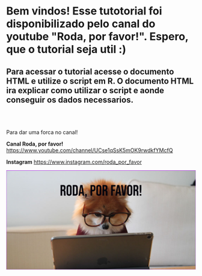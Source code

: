# Bem vindos! Esse tutotorial foi disponibilizado pelo canal do youtube "Roda, por favor!". Espero, que o tutorial seja util :)

## Para acessar o tutorial acesse o documento HTML e utilize o script em R. O documento HTML ira explicar como utilizar o script e aonde conseguir os dados necessarios.
<br/>
<br/>

Para dar uma forca no canal!


**Canal Roda, por favor!** https://www.youtube.com/channel/UCse1qSsK5mOK9rwdkfYMcfQ



**Instagram** https://www.instagram.com/roda_por_favor



![Roda, por favor!](https://raw.githubusercontent.com/roda-por-favor/Documentos/main/Roda%20por%20favor%20banner.PNG)
